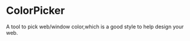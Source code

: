 ColorPicker
===========

A tool to pick web/window color,which is a good style to help design your web.
